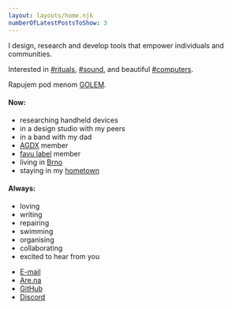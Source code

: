 ```yaml
---
layout: layouts/home.njk
numberOfLatestPostsToShow: 3
---
```


<div class="main-content">

I design, research and develop tools that empower individuals and communities.

Interested in [#rituals](tags/rituals), [#sound](tags/sound), and beautiful [#computers](tags/computers).

Rapujem pod menom [GOLEM](https://soundcloud.com/favu-label/sets/golemiada).

#### Now:

<div class="now-list">

- researching handheld devices
- in a design studio with my peers
- in a band with my dad
- [AGDX](https://agdx.info) member
- [favu label](https://www.instagram.com/favulabel/) member
- living in [Brno](https://www.are.na/daniel-galis/brno-ohi23f4rocs)
- staying in my [hometown](https://www.are.na/daniel-galis/banska-bystrica)

</div>

#### Always:

<div class="always-list">

- loving
- writing
- repairing
- swimming
- organising
- collaborating
- excited to hear from you

</div>

<div class="contact-list">

- [E-mail](mailto:danielgalis21@gmail.com)
- [Are.na](https://are.na/daniel-galis)
- [GitHub](https://github.com/mstcgalis)
- [Discord](https://discordapp.com/users/147823743882756096)

</div>
